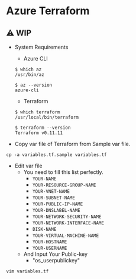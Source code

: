 # Azure Terraform

## :warning: WIP

+ System Requirements
    + Azure CLI

    ```
    $ which az                                                                            
    /usr/bin/az

    $ az --version                                                                        
    azure-cli
    ```

    + Terraform

    ```
    $ which terraform
    /usr/local/bin/terraform

    $ terraform --version                                                                
    Terraform v0.11.11
    ```

+ Copy var file of Terraform from Sample var file.

```
cp -a variables.tf.sample variables.tf
```

+ Edit var file
    + You need to fill this list perfectly.
        + `YOUR-NAME`
        + `YOUR-RESOURCE-GROUP-NAME`
        + `YOUR-VNET-NAME`
        + `YOUR-SUBNET-NAME`
        + `YOUR-PUBLIC-IP-NAME`
        + `YOUR-DNSLABEL-NAME`
        + `YOUR-NETWORK-SECURITY-NAME`
        + `YOUR-NETWORK-INTERFACE-NAME`
        + `DISK-NAME`
        + `YOUR-VIRTUAL-MACHINE-NAME`
        + `YOUR-HOSTNAME`
        + `YOUR-USERNAME`
    + And Input Your Public-key 
        + "os_userpublickey"

```
vim variables.tf
```

